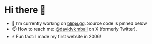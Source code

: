 # Hi there 👋

- 🔭 I’m currently working on [blippi.gg](http://blippi.gg). Source code is pinned below
- 📫 How to reach me: [@davidvkimball](http://twitter.com/davidvkimball) on X (formerly Twitter).
- ⚡ Fun fact: I made my first website in 2006!
